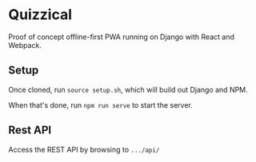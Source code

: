 # Quizzical
Proof of concept offline-first PWA running on Django with React and Webpack.

## Setup
Once cloned, run `source setup.sh`, which will build out Django and NPM.

When that's done, run `npm run serve` to start the server.

## Rest API
Access the REST API by browsing to `.../api/`
